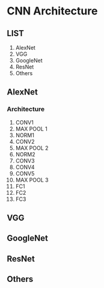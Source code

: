 # CNN Architecture

## LIST

1. AlexNet
2. VGG
3. GoogleNet
4. ResNet
5. Others

## AlexNet
### Architecture
1. CONV1
2. MAX POOL 1
3. NORM1
4. CONV2
5. MAX POOL 2
6. NORM2
7. CONV3
8. CONV4
9. CONV5
10. MAX POOL 3
11. FC1
12. FC2
13. FC3

## VGG
## GoogleNet
## ResNet
## Others